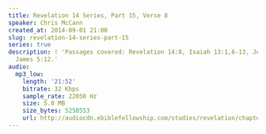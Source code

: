 ```yaml
---
title: Revelation 14 Series, Part 15, Verse 8
speaker: Chris McCann
created_at: 2014-09-01 21:00
slug: revelation-14-series-part-15
series: true
description: ! 'Passages covered: Revelation 14:8, Isaiah 13:1,6-13, Jeremiah 51:49,
  James 5:12.'
audio:
  mp3_low:
    length: '21:52'
    bitrate: 32 Kbps
    sample_rate: 22050 Hz
    size: 5.0 MB
    size_bytes: 5250553
    url: http://audiocdn.ebiblefellowship.com/studies/revelation/chapter-14/2014.09.01_McCann_-_Revelation_14_Series_Part_15.mp3
---
```

